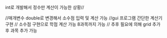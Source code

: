 int로 개발해서 정수만 계산이 가능한 상황//

//매개변수 double로 변경해서 소수점 입력 및 계산 가능
//gui 프로그램 간단한 계산기 구현
// 소수점 구현으로 학점 계산 가능 8과목까지 가능 
// 추후 필요에 의해 grid 추가후 과목 추가 가능 
